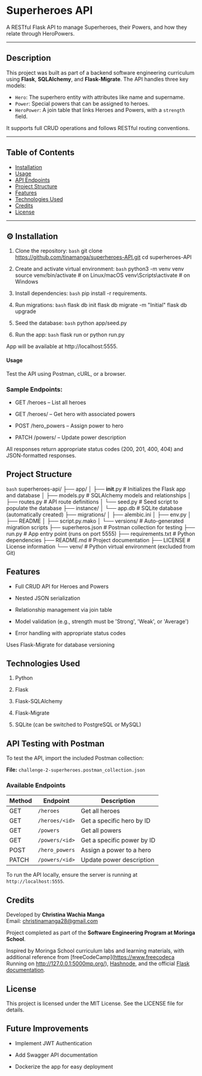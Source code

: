 # Superheroes API

A RESTful Flask API to manage Superheroes, their Powers, and how they relate through HeroPowers.

---

## Description

This project was built as part of a backend software engineering curriculum using **Flask**, **SQLAlchemy**, and **Flask-Migrate**. The API handles three key models:

- `Hero`: The superhero entity with attributes like name and supername.
- `Power`: Special powers that can be assigned to heroes.
- `HeroPower`: A join table that links Heroes and Powers, with a `strength` field.

It supports full CRUD operations and follows RESTful routing conventions.

---

## Table of Contents

- [Installation](#installation)
- [Usage](#usage)
- [API Endpoints](#api-endpoints)
- [Project Structure](#project-structure)
- [Features](#features)
- [Technologies Used](#technologies-used)
- [Credits](#credits)
- [License](#license)

---

## ⚙️ Installation

1. Clone the repository:
  ```bash```
 git clone https://github.com/tinamanga/superheroes-API.git
 cd superheroes-API

2. Create and activate virtual environment:
```bash```
 python3 -m venv venv
 source venv/bin/activate  # on Linux/macOS
 venv\Scripts\activate     # on Windows

3. Install dependencies:
```bash```
   pip install -r requirements.
   
4. Run migrations:
```bash```
  flask db init
  flask db migrate -m "Initial"
  flask db upgrade

5. Seed the database:
```bash```
   python app/seed.py

6. Run the app:
```bash```
    flask run or
    python run.py

App will be available at http://localhost:5555.

####  Usage
Test the API using Postman, cURL, or a browser.

### Sample Endpoints:
- GET /heroes – List all heroes

- GET /heroes/<id> – Get hero with associated powers

- POST /hero_powers – Assign power to hero

- PATCH /powers/<id> – Update power description

All responses return appropriate status codes (200, 201, 400, 404) and JSON-formatted responses.

## Project Structure
```bash```
superheroes-api/
├── app/
│   ├── __init__.py           # Initializes the Flask app and       database
│   ├── models.py             # SQLAlchemy models and relationships
│   ├── routes.py             # API route definitions
│   └── seed.py               # Seed script to populate the database
├── instance/
│   └── app.db                # SQLite database (automatically created)
├── migrations/
│   ├── alembic.ini
│   ├── env.py
│   ├── README
│   ├── script.py.mako
│   └── versions/             # Auto-generated migration scripts
├── superheros.json           # Postman collection for testing
├── run.py                    # App entry point (runs on port 5555)
├── requirements.txt          # Python dependencies
├── README.md                 # Project documentation
├── LICENSE                   # License information
└── venv/                     # Python virtual environment (excluded from Git)


## Features
- Full CRUD API for Heroes and Powers

- Nested JSON serialization

- Relationship management via join table

- Model validation (e.g., strength must be 'Strong', 'Weak', or 'Average')

- Error handling with appropriate status codes

Uses Flask-Migrate for database versioning

## Technologies Used
1. Python

2. Flask

3. Flask-SQLAlchemy

4. Flask-Migrate

5. SQLite (can be switched to PostgreSQL or MySQL)


## API Testing with Postman

To test the API, import the included Postman collection:

**File:** `challenge-2-superheroes.postman_collection.json`

### Available Endpoints

| Method | Endpoint               | Description                       |
|--------|------------------------|-----------------------------------|
| GET    | `/heroes`              | Get all heroes                    |
| GET    | `/heroes/<id>`         | Get a specific hero by ID         |
| GET    | `/powers`              | Get all powers                    |
| GET    | `/powers/<id>`         | Get a specific power by ID        |
| POST   | `/hero_powers`         | Assign a power to a hero          |
| PATCH  | `/powers/<id>`         | Update power description          |

To run the API locally, ensure the server is running at `http://localhost:5555`.

## Credits

Developed by **Christina Wachia Manga**  
Email: [christinamanga28@gmail.com](mailto:christinamanga28@gmail.com)

Project completed as part of the **Software Engineering Program at Moringa School**.

Inspired by Moringa School curriculum labs and learning materials, with additional reference from [freeCodeCamp](https://www.freecodeca Running on http://127.0.0.1:5000mp.org/), [Hashnode](https://hashnode.com/), and the official [Flask documentation](https://flask.palletsprojects.com/).

## License
This project is licensed under the MIT License. See the LICENSE file for details.

## Future Improvements
- Implement JWT Authentication

- Add Swagger API documentation

- Dockerize the app for easy deployment